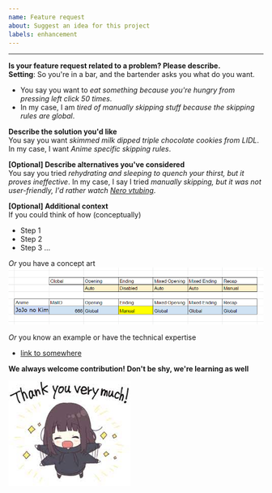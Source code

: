 ```yaml
---
name: Feature request
about: Suggest an idea for this project
labels: enhancement
---
```


---

**Is your feature request related to a problem? Please describe.**  
**Setting**: So you're in a bar, and the bartender asks you what do you want.  
- You say you want to _eat something because you're hungry from pressing left click 50 times_.
- In my case, I am _tired of manually skipping stuff because the skipping rules are global_.

**Describe the solution you'd like**   
You say you want _skimmed milk dipped triple chocolate cookies from LIDL_.  
In my case, I want _Anime specific skipping rules_.  

**[Optional] Describe alternatives you've considered**  
You say you tried _rehydrating and sleeping to quench your thirst, but it proves ineffective_.
In my case, I say I tried _manually skipping, but it was not user-friendly, I'd rather watch [Nero vtubing](https://www.youtube.com/watch?v=JyxME9uC_Sc)_.

**[Optional] Additional context**  
If you could think of how (conceptually)
- Step 1
- Step 2
- Step 3
  ...

_Or_ you have a concept art
![concept art](../assets/feature_request_concept_art_example.png)

_Or_ you know an example or have the technical expertise  
- [link to somewhere](https://github.com/THIS-IS-NOT-A-BACKUP/.github/blob/main/profile/README.md)


**We always welcome contribution! Don't be shy, we're learning as well** 

![thanks](../assets/issue_template_thanks.png)
